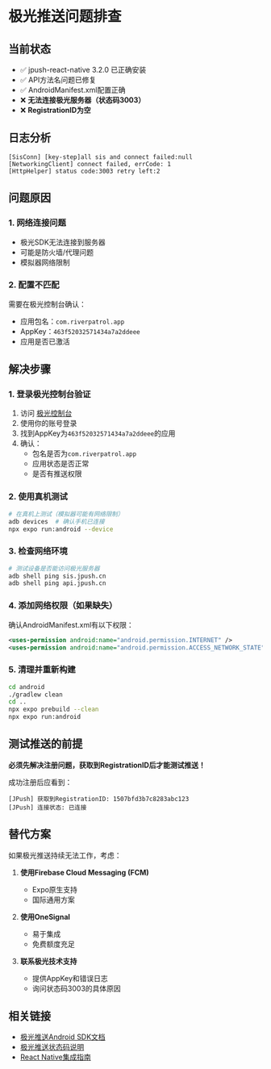 # 极光推送问题排查

## 当前状态
- ✅ jpush-react-native 3.2.0 已正确安装
- ✅ API方法名问题已修复
- ✅ AndroidManifest.xml配置正确
- ❌ **无法连接极光服务器（状态码3003）**
- ❌ **RegistrationID为空**

## 日志分析
```
[SisConn] [key-step]all sis and connect failed:null
[NetworkingClient] connect failed, errCode: 1
[HttpHelper] status code:3003 retry left:2
```

## 问题原因

### 1. 网络连接问题
- 极光SDK无法连接到服务器
- 可能是防火墙/代理问题
- 模拟器网络限制

### 2. 配置不匹配
需要在极光控制台确认：
- 应用包名：`com.riverpatrol.app`
- AppKey：`463f52032571434a7a2ddeee`
- 应用是否已激活

## 解决步骤

### 1. 登录极光控制台验证
1. 访问 [极光控制台](https://www.jiguang.cn)
2. 使用你的账号登录
3. 找到AppKey为`463f52032571434a7a2ddeee`的应用
4. 确认：
   - 包名是否为`com.riverpatrol.app`
   - 应用状态是否正常
   - 是否有推送权限

### 2. 使用真机测试
```bash
# 在真机上测试（模拟器可能有网络限制）
adb devices  # 确认手机已连接
npx expo run:android --device
```

### 3. 检查网络环境
```bash
# 测试设备是否能访问极光服务器
adb shell ping sis.jpush.cn
adb shell ping api.jpush.cn
```

### 4. 添加网络权限（如果缺失）
确认AndroidManifest.xml有以下权限：
```xml
<uses-permission android:name="android.permission.INTERNET" />
<uses-permission android:name="android.permission.ACCESS_NETWORK_STATE" />
```

### 5. 清理并重新构建
```bash
cd android
./gradlew clean
cd ..
npx expo prebuild --clean
npx expo run:android
```

## 测试推送的前提

**必须先解决注册问题，获取到RegistrationID后才能测试推送！**

成功注册后应看到：
```
[JPush] 获取到RegistrationID: 1507bfd3b7c8283abc123
[JPush] 连接状态: 已连接
```

## 替代方案

如果极光推送持续无法工作，考虑：

1. **使用Firebase Cloud Messaging (FCM)**
   - Expo原生支持
   - 国际通用方案
   
2. **使用OneSignal**
   - 易于集成
   - 免费额度充足

3. **联系极光技术支持**
   - 提供AppKey和错误日志
   - 询问状态码3003的具体原因

## 相关链接
- [极光推送Android SDK文档](https://docs.jiguang.cn/jpush/client/Android/android_sdk)
- [极光推送状态码说明](https://docs.jiguang.cn/jpush/client/Android/android_api#错误码定义)
- [React Native集成指南](https://github.com/jpush/jpush-react-native)